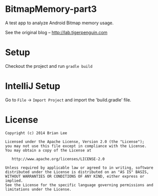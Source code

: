 BitmapMemory-part3
==================

A test app to analyze Android Bitmap memory usage.

See the original blog – http://lab.tigerpenguin.com

Setup
=====

Checkout the project and run `gradle build`


IntelliJ Setup
==============

Go to `File` -> `Import Project` and import the 'build.gradle' file.

License
=======

    Copyright (c) 2014 Brian Lee

    Licensed under the Apache License, Version 2.0 (the "License");
    you may not use this file except in compliance with the License.
    You may obtain a copy of the License at

       http://www.apache.org/licenses/LICENSE-2.0

    Unless required by applicable law or agreed to in writing, software
    distributed under the License is distributed on an "AS IS" BASIS,
    WITHOUT WARRANTIES OR CONDITIONS OF ANY KIND, either express or implied.
    See the License for the specific language governing permissions and
    limitations under the License.

